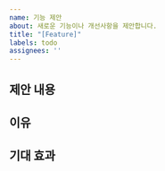 ```yaml
---
name: 기능 제안
about: 새로운 기능이나 개선사항을 제안합니다.
title: "[Feature]"
labels: todo
assignees: ''
---
```



## 제안 내용
<!-- ✅ 어떤 기능을 제안할지 자세히 설명해주세요 -->


## 이유
<!-- 🤔 이 기능이 왜 필요한지, 어떤 문제를 해결하는지 설명해주세요 -->

## 기대 효과
<!-- ✅ 어떤 결과를 기대하는지 설명해주세요 -->